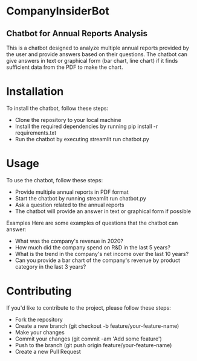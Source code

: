 # CompanyInsiderBot
## Chatbot for Annual Reports Analysis
 
This is a chatbot designed to analyze multiple annual reports provided by the user and provide answers based on their questions. The chatbot can give answers in text or graphical form (bar chart, line chart) if it finds sufficient data from the PDF to make the chart.

# Installation
 
To install the chatbot, follow these steps:
- Clone the repository to your local machine
- Install the required dependencies by running pip install -r requirements.txt
- Run the chatbot by executing streamlit run chatbot.py

# Usage
 
To use the chatbot, follow these steps:
- Provide multiple annual reports in PDF format
- Start the chatbot by running streamlit run chatbot.py
- Ask a question related to the annual reports
- The chatbot will provide an answer in text or graphical form if possible

Examples 
Here are some examples of questions that the chatbot can answer:
- What was the company's revenue in 2020?
- How much did the company spend on R&D in the last 5 years?
- What is the trend in the company's net income over the last 10 years?
- Can you provide a bar chart of the company's revenue by product category in the last 3 years?

# Contributing
 
If you'd like to contribute to the project, please follow these steps:
- Fork the repository
- Create a new branch (git checkout -b feature/your-feature-name)
- Make your changes
- Commit your changes (git commit -am 'Add some feature')
- Push to the branch (git push origin feature/your-feature-name)
- Create a new Pull Request
